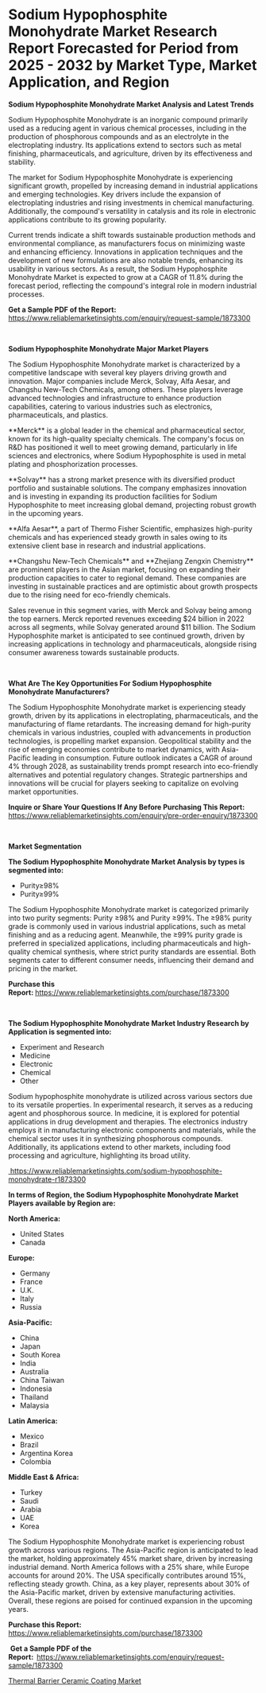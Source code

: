 <p><h1>Sodium Hypophosphite Monohydrate Market Research Report Forecasted for Period from 2025 -  2032 by Market Type, Market Application, and Region</h1></p><p><strong>Sodium Hypophosphite Monohydrate Market Analysis and Latest Trends</strong></p>
<p><p>Sodium Hypophosphite Monohydrate is an inorganic compound primarily used as a reducing agent in various chemical processes, including in the production of phosphorous compounds and as an electrolyte in the electroplating industry. Its applications extend to sectors such as metal finishing, pharmaceuticals, and agriculture, driven by its effectiveness and stability.</p><p>The market for Sodium Hypophosphite Monohydrate is experiencing significant growth, propelled by increasing demand in industrial applications and emerging technologies. Key drivers include the expansion of electroplating industries and rising investments in chemical manufacturing. Additionally, the compound's versatility in catalysis and its role in electronic applications contribute to its growing popularity.</p><p>Current trends indicate a shift towards sustainable production methods and environmental compliance, as manufacturers focus on minimizing waste and enhancing efficiency. Innovations in application techniques and the development of new formulations are also notable trends, enhancing its usability in various sectors. As a result, the Sodium Hypophosphite Monohydrate Market is expected to grow at a CAGR of 11.8% during the forecast period, reflecting the compound's integral role in modern industrial processes.</p></p>
<p><strong>Get a Sample PDF of the Report:&nbsp;</strong> <a href="https://www.reliablemarketinsights.com/enquiry/request-sample/1873300?utm_campaign=3517&utm_medium=2&utm_source=Github&utm_content=ia&utm_term=31032025&utm_id=sodium-hypophosphite-monohydrate">https://www.reliablemarketinsights.com/enquiry/request-sample/1873300</a></p>
<p>&nbsp;</p>
<p><strong>Sodium Hypophosphite Monohydrate Major Market Players</strong></p>
<p><p>The Sodium Hypophosphite Monohydrate market is characterized by a competitive landscape with several key players driving growth and innovation. Major companies include Merck, Solvay, Alfa Aesar, and Changshu New-Tech Chemicals, among others. These players leverage advanced technologies and infrastructure to enhance production capabilities, catering to various industries such as electronics, pharmaceuticals, and plastics.</p><p>**Merck** is a global leader in the chemical and pharmaceutical sector, known for its high-quality specialty chemicals. The company's focus on R&D has positioned it well to meet growing demand, particularly in life sciences and electronics, where Sodium Hypophosphite is used in metal plating and phosphorization processes. </p><p>**Solvay** has a strong market presence with its diversified product portfolio and sustainable solutions. The company emphasizes innovation and is investing in expanding its production facilities for Sodium Hypophosphite to meet increasing global demand, projecting robust growth in the upcoming years.</p><p>**Alfa Aesar**, a part of Thermo Fisher Scientific, emphasizes high-purity chemicals and has experienced steady growth in sales owing to its extensive client base in research and industrial applications.</p><p>**Changshu New-Tech Chemicals** and **Zhejiang Zengxin Chemistry** are prominent players in the Asian market, focusing on expanding their production capacities to cater to regional demand. These companies are investing in sustainable practices and are optimistic about growth prospects due to the rising need for eco-friendly chemicals.</p><p>Sales revenue in this segment varies, with Merck and Solvay being among the top earners. Merck reported revenues exceeding $24 billion in 2022 across all segments, while Solvay generated around $11 billion. The Sodium Hypophosphite market is anticipated to see continued growth, driven by increasing applications in technology and pharmaceuticals, alongside rising consumer awareness towards sustainable products.</p></p>
<p>&nbsp;</p>
<p><strong>What Are The Key Opportunities For Sodium Hypophosphite Monohydrate Manufacturers?</strong></p>
<p><p>The Sodium Hypophosphite Monohydrate market is experiencing steady growth, driven by its applications in electroplating, pharmaceuticals, and the manufacturing of flame retardants. The increasing demand for high-purity chemicals in various industries, coupled with advancements in production technologies, is propelling market expansion. Geopolitical stability and the rise of emerging economies contribute to market dynamics, with Asia-Pacific leading in consumption. Future outlook indicates a CAGR of around 4% through 2028, as sustainability trends prompt research into eco-friendly alternatives and potential regulatory changes. Strategic partnerships and innovations will be crucial for players seeking to capitalize on evolving market opportunities.</p></p>
<p><strong>Inquire or Share Your Questions If Any Before Purchasing This Report:</strong> <a href="https://www.reliablemarketinsights.com/enquiry/pre-order-enquiry/1873300?utm_campaign=3517&utm_medium=2&utm_source=Github&utm_content=ia&utm_term=31032025&utm_id=sodium-hypophosphite-monohydrate">https://www.reliablemarketinsights.com/enquiry/pre-order-enquiry/1873300</a></p>
<p>&nbsp;</p>
<p><strong>Market Segmentation</strong></p>
<p><strong>The Sodium Hypophosphite Monohydrate Market Analysis by types is segmented into:</strong></p>
<p><ul><li>Purity≥98%</li><li>Purity≥99%</li></ul></p>
<p><p>The Sodium Hypophosphite Monohydrate market is categorized primarily into two purity segments: Purity ≥98% and Purity ≥99%. The ≥98% purity grade is commonly used in various industrial applications, such as metal finishing and as a reducing agent. Meanwhile, the ≥99% purity grade is preferred in specialized applications, including pharmaceuticals and high-quality chemical synthesis, where strict purity standards are essential. Both segments cater to different consumer needs, influencing their demand and pricing in the market.</p></p>
<p><strong>Purchase this Report:&nbsp;</strong><a href="https://www.reliablemarketinsights.com/purchase/1873300?utm_campaign=3517&utm_medium=2&utm_source=Github&utm_content=ia&utm_term=31032025&utm_id=sodium-hypophosphite-monohydrate">https://www.reliablemarketinsights.com/purchase/1873300</a></p>
<p>&nbsp;</p>
<p><strong>The Sodium Hypophosphite Monohydrate Market Industry Research by Application is segmented into:</strong></p>
<p><ul><li>Experiment and Research</li><li>Medicine</li><li>Electronic</li><li>Chemical</li><li>Other</li></ul></p>
<p><p>Sodium hypophosphite monohydrate is utilized across various sectors due to its versatile properties. In experimental research, it serves as a reducing agent and phosphorous source. In medicine, it is explored for potential applications in drug development and therapies. The electronics industry employs it in manufacturing electronic components and materials, while the chemical sector uses it in synthesizing phosphorous compounds. Additionally, its applications extend to other markets, including food processing and agriculture, highlighting its broad utility.</p></p>
<p><a href="https://www.reliablemarketinsights.com/sodium-hypophosphite-monohydrate-r1873300?utm_campaign=3517&utm_medium=2&utm_source=Github&utm_content=ia&utm_term=31032025&utm_id=sodium-hypophosphite-monohydrate">&nbsp;https://www.reliablemarketinsights.com/sodium-hypophosphite-monohydrate-r1873300</a></p>
<p><strong>In terms of Region, the Sodium Hypophosphite Monohydrate Market Players available by Region are:</strong></p>
<p>
    <p> <strong> North America: </strong>
        <ul>
            <li>United States</li>
            <li>Canada</li>
        </ul>
        </p> 
    <p> <strong> Europe: </strong>
        <ul>
            <li>Germany</li>
            <li>France</li>
            <li>U.K.</li>
            <li>Italy</li>
            <li>Russia</li>
        </ul>
        </p> 
    <p> <strong> Asia-Pacific: </strong>
        <ul>
            <li>China</li>
            <li>Japan</li>
            <li>South Korea</li>
            <li>India</li>
            <li>Australia</li>
            <li>China Taiwan</li>
            <li>Indonesia</li>
            <li>Thailand</li>
            <li>Malaysia</li>
        </ul>
        </p> 
    <p> <strong> Latin America: </strong>
        <ul>
            <li>Mexico</li>
            <li>Brazil</li>
            <li>Argentina Korea</li>
            <li>Colombia</li>
        </ul>
        </p> 
    <p> <strong> Middle East & Africa: </strong>
        <ul>
            <li>Turkey</li>
            <li>Saudi</li>
            <li>Arabia</li>
            <li>UAE</li>
            <li>Korea</li>
        </ul>
    </p>
    </p>
<p><p>The Sodium Hypophosphite Monohydrate market is experiencing robust growth across various regions. The Asia-Pacific region is anticipated to lead the market, holding approximately 45% market share, driven by increasing industrial demand. North America follows with a 25% share, while Europe accounts for around 20%. The USA specifically contributes around 15%, reflecting steady growth. China, as a key player, represents about 30% of the Asia-Pacific market, driven by extensive manufacturing activities. Overall, these regions are poised for continued expansion in the upcoming years.</p></p>
<p><strong>Purchase this Report: </strong><a href="https://www.reliablemarketinsights.com/purchase/1873300?utm_campaign=3517&utm_medium=2&utm_source=Github&utm_content=ia&utm_term=31032025&utm_id=sodium-hypophosphite-monohydrate">https://www.reliablemarketinsights.com/purchase/1873300</a></p>
<p>&nbsp;<strong>Get a Sample PDF of the Report:&nbsp;&nbsp;</strong><a href="https://www.reliablemarketinsights.com/enquiry/request-sample/1873300?utm_campaign=3517&utm_medium=2&utm_source=Github&utm_content=ia&utm_term=31032025&utm_id=sodium-hypophosphite-monohydrate">https://www.reliablemarketinsights.com/enquiry/request-sample/1873300</a></p>
<p><strong></strong></p>
<p><p><a href="https://github.com/merkinedry7b/Market-Research-Report-List-1/blob/main/thermal-barrier-ceramic-coating-market.md?utm_campaign=3517&utm_medium=2&utm_source=Github&utm_content=ia&utm_term=31032025&utm_id=sodium-hypophosphite-monohydrate">Thermal Barrier Ceramic Coating Market</a></p></p>